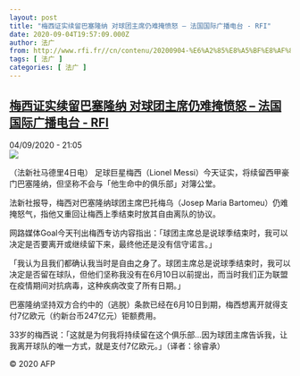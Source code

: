 ```yaml
---
layout: post
title: "梅西证实续留巴塞隆纳 对球团主席仍难掩愤怒 – 法国国际广播电台 - RFI"
date: 2020-09-04T19:57:09.000Z
author: 法广
from: http://www.rfi.fr//cn/contenu/20200904-%E6%A2%85%E8%A5%BF%E8%AF%81%E5%AE%9E%E7%BB%AD%E7%95%99%E5%B7%B4%E5%A1%9E%E9%9A%86%E7%BA%B3-%E5%AF%B9%E7%90%83%E5%9B%A2%E4%B8%BB%E5%B8%AD%E4%BB%8D%E9%9A%BE%E6%8E%A9%E6%84%A4%E6%80%92
tags: [ 法广 ]
categories: [ 法广 ]
---
```

<!--1599249429000-->
[梅西证实续留巴塞隆纳 对球团主席仍难掩愤怒 – 法国国际广播电台 - RFI](http://www.rfi.fr//cn/contenu/20200904-%E6%A2%85%E8%A5%BF%E8%AF%81%E5%AE%9E%E7%BB%AD%E7%95%99%E5%B7%B4%E5%A1%9E%E9%9A%86%E7%BA%B3-%E5%AF%B9%E7%90%83%E5%9B%A2%E4%B8%BB%E5%B8%AD%E4%BB%8D%E9%9A%BE%E6%8E%A9%E6%84%A4%E6%80%92)
------

<div>
<div>04/09/2020 - 21:05</div><img src="https://s.rfi.fr/media/display/a6a93c02-eee6-11ea-8dea-005056bf87d6/w:310/p:16x9/spo0001b.200905030502.jpg"><div class="t-content__body u-clearfix"><p>（法新社马德里4日电）    足球巨星梅西（Lionel Messi）今天证实，将续留西甲豪门巴塞隆纳，但坚称不会与「他生命中的俱乐部」对簿公堂。</p><p>    法新社报导，梅西对巴塞隆纳球团主席巴托梅乌（Josep Maria Bartomeu）仍难掩怒气，指他又重回让梅西上季结束时放其自由离队的协议。</p><p>    网路媒体Goal今天刊出梅西专访内容指出：「球团主席总是说球季结束时，我可以决定是否要离开或继续留下来，最终他还是没有信守诺言。」</p><p>    「我认为且我们都确认我当时是自由之身了。球团主席总是说球季结束时，我可以决定是否留在球队，但他们坚称我没有在6月10日以前提出，而当时我们正为联盟在疫情期间对抗病毒，这种疾病改变了所有日期。」</p><p>    巴塞隆纳坚持双方合约中的（逃脱）条款已经在6月10日到期，梅西想离开就得支付7亿欧元（约新台币247亿元）钜额费用。</p><p>    33岁的梅西说：「这就是为何我将持续留在这个俱乐部…因为球团主席告诉我，让我离开球队的唯一方式，就是支付7亿欧元。」（译者：徐睿承）</p><p class="t-copyright">© 2020 AFP</p>        </div>
</div>
